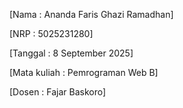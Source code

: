 [Nama         : Ananda Faris Ghazi Ramadhan]

[NRP          : 5025231280]

[Tanggal      : 8 September 2025]

[Mata kuliah  : Pemrograman Web B]

[Dosen        : Fajar Baskoro]
